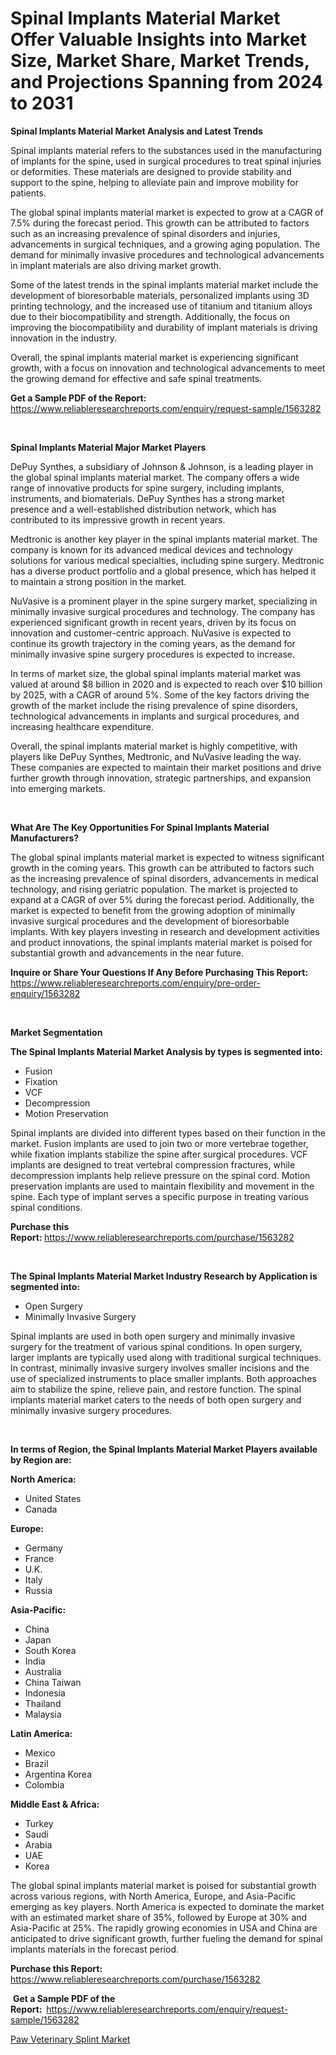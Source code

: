 <p><h1>Spinal Implants Material Market Offer Valuable Insights into Market Size, Market Share, Market Trends, and Projections Spanning from 2024 to 2031</h1></p><p><strong>Spinal Implants Material Market Analysis and Latest Trends</strong></p>
<p><p>Spinal implants material refers to the substances used in the manufacturing of implants for the spine, used in surgical procedures to treat spinal injuries or deformities. These materials are designed to provide stability and support to the spine, helping to alleviate pain and improve mobility for patients.</p><p>The global spinal implants material market is expected to grow at a CAGR of 7.5% during the forecast period. This growth can be attributed to factors such as an increasing prevalence of spinal disorders and injuries, advancements in surgical techniques, and a growing aging population. The demand for minimally invasive procedures and technological advancements in implant materials are also driving market growth.</p><p>Some of the latest trends in the spinal implants material market include the development of bioresorbable materials, personalized implants using 3D printing technology, and the increased use of titanium and titanium alloys due to their biocompatibility and strength. Additionally, the focus on improving the biocompatibility and durability of implant materials is driving innovation in the industry.</p><p>Overall, the spinal implants material market is experiencing significant growth, with a focus on innovation and technological advancements to meet the growing demand for effective and safe spinal treatments.</p></p>
<p><strong>Get a Sample PDF of the Report:&nbsp;</strong> <a href="https://www.reliableresearchreports.com/enquiry/request-sample/1563282">https://www.reliableresearchreports.com/enquiry/request-sample/1563282</a></p>
<p>&nbsp;</p>
<p><strong>Spinal Implants Material Major Market Players</strong></p>
<p><p>DePuy Synthes, a subsidiary of Johnson & Johnson, is a leading player in the global spinal implants material market. The company offers a wide range of innovative products for spine surgery, including implants, instruments, and biomaterials. DePuy Synthes has a strong market presence and a well-established distribution network, which has contributed to its impressive growth in recent years.</p><p>Medtronic is another key player in the spinal implants material market. The company is known for its advanced medical devices and technology solutions for various medical specialties, including spine surgery. Medtronic has a diverse product portfolio and a global presence, which has helped it to maintain a strong position in the market.</p><p>NuVasive is a prominent player in the spine surgery market, specializing in minimally invasive surgical procedures and technology. The company has experienced significant growth in recent years, driven by its focus on innovation and customer-centric approach. NuVasive is expected to continue its growth trajectory in the coming years, as the demand for minimally invasive spine surgery procedures is expected to increase.</p><p>In terms of market size, the global spinal implants material market was valued at around $8 billion in 2020 and is expected to reach over $10 billion by 2025, with a CAGR of around 5%. Some of the key factors driving the growth of the market include the rising prevalence of spine disorders, technological advancements in implants and surgical procedures, and increasing healthcare expenditure.</p><p>Overall, the spinal implants material market is highly competitive, with players like DePuy Synthes, Medtronic, and NuVasive leading the way. These companies are expected to maintain their market positions and drive further growth through innovation, strategic partnerships, and expansion into emerging markets.</p></p>
<p>&nbsp;</p>
<p><strong>What Are The Key Opportunities For Spinal Implants Material Manufacturers?</strong></p>
<p><p>The global spinal implants material market is expected to witness significant growth in the coming years. This growth can be attributed to factors such as the increasing prevalence of spinal disorders, advancements in medical technology, and rising geriatric population. The market is projected to expand at a CAGR of over 5% during the forecast period. Additionally, the market is expected to benefit from the growing adoption of minimally invasive surgical procedures and the development of bioresorbable implants. With key players investing in research and development activities and product innovations, the spinal implants material market is poised for substantial growth and advancements in the near future.</p></p>
<p><strong>Inquire or Share Your Questions If Any Before Purchasing This Report:</strong> <a href="https://www.reliableresearchreports.com/enquiry/pre-order-enquiry/1563282">https://www.reliableresearchreports.com/enquiry/pre-order-enquiry/1563282</a></p>
<p>&nbsp;</p>
<p><strong>Market Segmentation</strong></p>
<p><strong>The Spinal Implants Material Market Analysis by types is segmented into:</strong></p>
<p><ul><li>Fusion</li><li>Fixation</li><li>VCF</li><li>Decompression</li><li>Motion Preservation</li></ul></p>
<p><p>Spinal implants are divided into different types based on their function in the market. Fusion implants are used to join two or more vertebrae together, while fixation implants stabilize the spine after surgical procedures. VCF implants are designed to treat vertebral compression fractures, while decompression implants help relieve pressure on the spinal cord. Motion preservation implants are used to maintain flexibility and movement in the spine. Each type of implant serves a specific purpose in treating various spinal conditions.</p></p>
<p><strong>Purchase this Report:&nbsp;</strong><a href="https://www.reliableresearchreports.com/purchase/1563282">https://www.reliableresearchreports.com/purchase/1563282</a></p>
<p>&nbsp;</p>
<p><strong>The Spinal Implants Material Market Industry Research by Application is segmented into:</strong></p>
<p><ul><li>Open Surgery</li><li>Minimally Invasive Surgery</li></ul></p>
<p><p>Spinal implants are used in both open surgery and minimally invasive surgery for the treatment of various spinal conditions. In open surgery, larger implants are typically used along with traditional surgical techniques. In contrast, minimally invasive surgery involves smaller incisions and the use of specialized instruments to place smaller implants. Both approaches aim to stabilize the spine, relieve pain, and restore function. The spinal implants material market caters to the needs of both open surgery and minimally invasive surgery procedures.</p></p>
<p>&nbsp;</p>
<p><strong>In terms of Region, the Spinal Implants Material Market Players available by Region are:</strong></p>
<p>
    <p> <strong> North America: </strong>
        <ul>
            <li>United States</li>
            <li>Canada</li>
        </ul>
        </p> 
    <p> <strong> Europe: </strong>
        <ul>
            <li>Germany</li>
            <li>France</li>
            <li>U.K.</li>
            <li>Italy</li>
            <li>Russia</li>
        </ul>
        </p> 
    <p> <strong> Asia-Pacific: </strong>
        <ul>
            <li>China</li>
            <li>Japan</li>
            <li>South Korea</li>
            <li>India</li>
            <li>Australia</li>
            <li>China Taiwan</li>
            <li>Indonesia</li>
            <li>Thailand</li>
            <li>Malaysia</li>
        </ul>
        </p> 
    <p> <strong> Latin America: </strong>
        <ul>
            <li>Mexico</li>
            <li>Brazil</li>
            <li>Argentina Korea</li>
            <li>Colombia</li>
        </ul>
        </p> 
    <p> <strong> Middle East & Africa: </strong>
        <ul>
            <li>Turkey</li>
            <li>Saudi</li>
            <li>Arabia</li>
            <li>UAE</li>
            <li>Korea</li>
        </ul>
    </p>
    </p>
<p><p>The global spinal implants material market is poised for substantial growth across various regions, with North America, Europe, and Asia-Pacific emerging as key players. North America is expected to dominate the market with an estimated market share of 35%, followed by Europe at 30% and Asia-Pacific at 25%. The rapidly growing economies in USA and China are anticipated to drive significant growth, further fueling the demand for spinal implants materials in the forecast period.</p></p>
<p><strong>Purchase this Report: </strong><a href="https://www.reliableresearchreports.com/purchase/1563282">https://www.reliableresearchreports.com/purchase/1563282</a></p>
<p>&nbsp;<strong>Get a Sample PDF of the Report:&nbsp;&nbsp;</strong><a href="https://www.reliableresearchreports.com/enquiry/request-sample/1563282">https://www.reliableresearchreports.com/enquiry/request-sample/1563282</a></p>
<p><strong></strong></p>
<p><p><a href="https://crocus-run-b5a.notion.site/Insights-into-Paw-Veterinary-Splint-Market-Size-Analysing-Market-Share-Trends-and-Growth-from-202-7dbb45b0423544d4b0e3177934852c31">Paw Veterinary Splint Market</a></p></p>